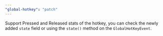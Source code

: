 ```yaml
---
"global-hotkey": "patch"
---
```


Support Pressed and Released stats of the hotkey, you can check the newly added `state` field or using the `state()` method on the `GlobalHotKeyEvent`.
